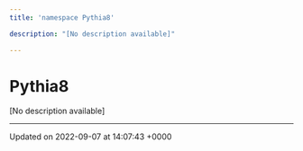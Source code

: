 ```yaml
---
title: 'namespace Pythia8'

description: "[No description available]"

---
```


# Pythia8

[No description available]






-------------------------------

Updated on 2022-09-07 at 14:07:43 +0000